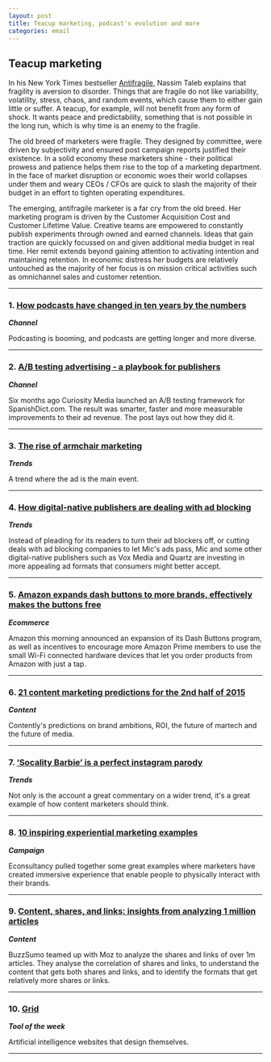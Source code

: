 ```yaml
---
layout: post
title: Teacup marketing, podcast's evolution and more
categories: email
---
```


## Teacup marketing

In his New York Times bestseller [Antifragile][afragile], Nassim Taleb explains that fragility is aversion to disorder. Things that are fragile do not like variability, volatility, stress, chaos, and random events, which cause them to either gain little or suffer. A teacup, for example, will not benefit from any form of shock. It wants peace and predictability, something that is not possible in the long run, which is why time is an enemy to the fragile.

The old breed of marketers were fragile. They designed by committee, were driven by subjectivity and ensured post campaign reports justified their existence. In a solid economy these marketers shine - their political prowess and patience helps them rise to the top of a marketing department. In the face of market disruption or economic woes their world collapses under them and weary CEOs / CFOs are quick to slash the majority of their budget in an effort to tighten operating expenditures.

The emerging, antifragile marketer is a far cry from the old breed. Her marketing program is driven by the Customer Acquisition Cost and Customer Lifetime Value. Creative teams are empowered to constantly publish experiments through owned and earned channels. Ideas that gain traction are quickly focussed on and given additional media budget in real time. Her remit extends beyond gaining attention to activating intention and maintaining retention. In economic distress her budgets are relatively untouched as the majority of her focus is on mission critical activities such as omnichannel sales and customer retention.

[afragile]:http://www.amazon.com/Antifragile-Things-That-Disorder-Incerto/dp/0812979680

***

### 1. [How podcasts have changed in ten years by the numbers][l1]
_<strong>Channel</strong>_

Podcasting is booming, and podcasts are getting longer and more diverse.

[l1]:https://medium.com/@slowerdawn/how-podcasts-have-changed-in-ten-years-by-the-numbers-720a6e984e4e

***

### 2. [A/B testing advertising - a playbook for publishers][l2]
_<strong>Channel</strong>_

Six months ago Curiosity Media launched an A/B testing framework for SpanishDict.com. The result was smarter, faster and more measurable improvements to their ad revenue. The post lays out how they did it.

[l2]:http://blog.pubnation.stfi.re/ab-testing-ads/?sf=jxjjya

***

### 3. [The rise of armchair marketing][armchairmar]
_<strong>Trends</strong>_

A trend where the ad is the main event.

[armchairmar]:http://www.theawl.com/2015/08/the-main-event

***

### 4. [How digital-native publishers are dealing with ad blocking][digiadblock]
_<strong>Trends</strong>_

Instead of pleading for its readers to turn their ad blockers off, or cutting deals with ad blocking companies to let Mic's ads pass, Mic and some other digital-native publishers such as Vox Media and Quartz are investing in more appealing ad formats that consumers might better accept.

[digiadblock]:http://adage.com/article/media/digital-native-publishers-deal-ad-blocking/300202

***

### 5. [Amazon expands dash buttons to more brands, effectively makes the buttons free][adash]
_<strong>Ecommerce</strong>_

Amazon this morning announced an expansion of its Dash Buttons program, as well as incentives to encourage more Amazon Prime members to use the small Wi-Fi connected hardware devices that let you order products from Amazon with just a tap.

[adash]:http://techcrunch.com/2015/09/02/amazon-expands-dash-buttons-to-more-brands-effectively-makes-the-buttons-free

***

### 6. [21 content marketing predictions for the 2nd half of 2015][contentpred]
_<strong>Content</strong>_

Contently's predictions on brand ambitions, ROI, the future of martech and the future of media.

[contentpred]:http://contently.com/strategist/2015/07/09/21-content-marketing-predictions-for-the-second-half-of-2015/

***

### 7. [‘Socality Barbie’ is a perfect instagram parody][socbarbie]
_<strong>Trends</strong>_

Not only is the account a great commentary on a wider trend, it's a great example of how content marketers should think.

[socbarbie]:http://junkee.com/socality-barbie-is-all-the-reasons-you-hate-those-trendy-instagram-accounts-4/64857

***

### 8. [10 inspiring experiential marketing examples][expmar]
_<strong>Campaign</strong>_

Econsultancy pulled together some great examples where marketers have created immersive experience that enable people to physically interact with their brands.

[expmar]:https://econsultancy.com/blog/66908-10-inspiring-experiential-marketing-examples

***

### 9. [Content, shares, and links: insights from analyzing 1 million articles][contentlinks]
_<strong>Content</strong>_

BuzzSumo teamed up with Moz to analyze the shares and links of over 1m articles. They analyse the correlation of shares and links, to understand the content that gets both shares and links, and to identify the formats that get relatively more shares or links.

[contentlinks]:https://moz.com/blog/content-shares-and-links-insights-from-analyzing-1-million-articles

***

### 10. [Grid][grid]
_<strong>Tool of the week</strong>_

Artificial intelligence websites that design themselves.

[grid]:https://thegrid.io/

***
